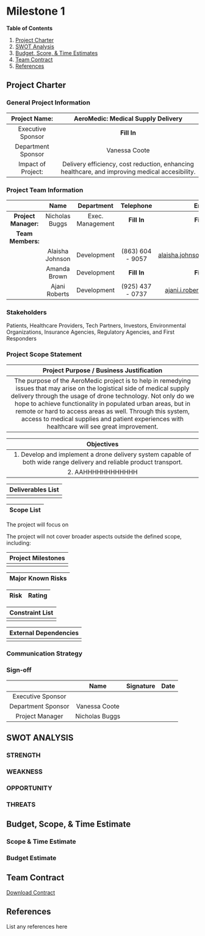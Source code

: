 # Milestone 1

**Table of Contents**
1. [Project Charter](#project-charter)
2. [SWOT Analysis](#swot-analysis)
3. [Budget, Score, & Time Estimates](#budget-scope--time-estimates)
4. [Team Contract](#team-contract)
5. [References](#references)

## Project Charter 
### General Project Information
| Project Name: |  AeroMedic: Medical Supply Delivery |
| :---:        |     :---:      |
| Executive Sponsor   | **Fill In**    |
| Department Sponsor  |  Vanessa Coote |
| Impact of Project: | Delivery efficiency, cost reduction, enhancing healthcare, and improving medical accesibility. |
### Project Team Information
|        |Name | Department | Telephone | Email |
|:---:   |:---:| :---:      | :---:     | :---: |
|**Project Manager:** | Nicholas Buggs | Exec. Management |**Fill In**| **Fill In** |
|**Team Members:** |          |             |           |            |
|                  | Alaisha Johnson | Development | (863) 604 - 9057| alaisha.johnson02@gmail.com |
|                  | Amanda Brown | Development | **Fill In** | **Fill In** |
|                  | Ajani Roberts | Development | (925) 437 - 0737 | ajani.i.roberts@gmail.com |
### Stakeholders
Patients, Healthcare Providers, Tech Partners, Investors, Environmental Organizations, Insurance Agencies, Regulatory Agencies, and First Responders
### Project Scope Statement
| Project Purpose / Business Justification |
| :---: |
| The purpose of the AeroMedic project is to help in remedying issues that may arise on the logistical side of medical supply delivery through the usage of drone technology. Not only do we hope to achieve functionality in populated urban areas, but in remote or hard to access areas as well. Through this system, access to medical supplies and patient experiences with healthcare will see great improvement. |

| Objectives |
| :---: |
| 1. Develop and implement a drone delivery system capable of both wide range delivery and reliable product transport.
  2. AAHHHHHHHHHHHH |

| Deliverables List |
| :---: |
| |

| Scope List | 
| :---: | 

The project will focus on

The project will not cover broader aspects outside the defined scope, including:

| Project Milestones |
| :---: |
| |

| Major Known Risks |
| :---: |

| Risk | Rating |
| :---:| :---:  |

| Constraint List |
| :---: |
| |

| External Dependencies |
| :---: |
| |


### Communication Strategy 
### Sign-off 
|        |Name | Signature | Date | 
|:---:   |:---:| :---:     | :---:|
|Executive Sponsor| | |
|Department Sponsor| Vanessa Coote | |
|Project Manager| Nicholas Buggs| | |

## SWOT ANALYSIS 
### STRENGTH
### WEAKNESS
### OPPORTUNITY
### THREATS

## Budget, Scope, & Time Estimate
### Scope & Time Estimate
### Budget Estimate

## Team Contract
[Download Contract](files/teamContract.pdf)

## References
List any references here
